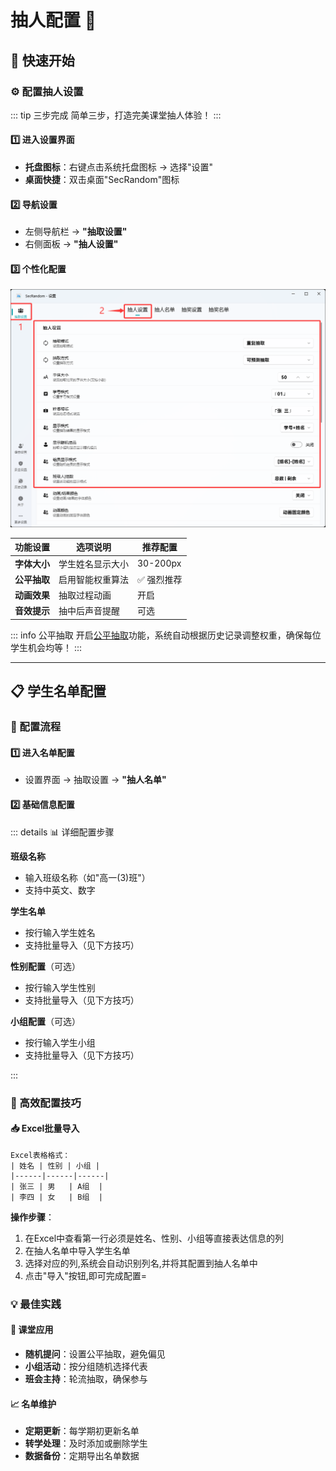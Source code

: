 # 抽人配置 👥

<ArticleMetadata />

## 🚀 快速开始

### ⚙️ 配置抽人设置

::: tip 三步完成
简单三步，打造完美课堂抽人体验！
:::

#### 1️⃣ 进入设置界面
- **托盘图标**：右键点击系统托盘图标 → 选择"设置"
- **桌面快捷**：双击桌面"SecRandom"图标

#### 2️⃣ 导航设置
- 左侧导航栏 → **"抽取设置"**
- 右侧面板 → **"抽人设置"**

#### 3️⃣ 个性化配置
![抽人设置界面](images/ep-2.png)

| 功能设置 | 选项说明 | 推荐配置 |
|----------|----------|----------|
| **字体大小** | 学生姓名显示大小 | 30-200px |
| **公平抽取** | 启用智能权重算法 | ✅ 强烈推荐 |
| **动画效果** | 抽取过程动画 | 开启 |
| **音效提示** | 抽中后声音提醒 | 可选 |

::: info 公平抽取
开启[公平抽取](./dynamic-weight.md)功能，系统自动根据历史记录调整权重，确保每位学生机会均等！
:::

---

## 📋 学生名单配置

### 🎯 配置流程

#### 1️⃣ 进入名单配置
- 设置界面 → 抽取设置 → **"抽人名单"**

#### 2️⃣ 基础信息配置

::: details 📊 详细配置步骤

**班级名称**
- 输入班级名称（如"高一(3)班"）
- 支持中英文、数字

**学生名单**
- 按行输入学生姓名
- 支持批量导入（见下方技巧）

**性别配置**（可选）
- 按行输入学生性别
- 支持批量导入（见下方技巧）

**小组配置**（可选）
- 按行输入学生小组
- 支持批量导入（见下方技巧）

:::

### 🚀 高效配置技巧

#### 📥 Excel批量导入
```
Excel表格格式：
| 姓名 | 性别 | 小组 |
|------|------|------|
| 张三 | 男   | A组  |
| 李四 | 女   | B组  |
```

**操作步骤**：
1. 在Excel中查看第一行必须是姓名、性别、小组等直接表达信息的列
2. 在抽人名单中导入学生名单
3. 选择对应的列,系统会自动识别列名,并将其配置到抽人名单中
4. 点击"导入"按钮,即可完成配置=

### 💡 最佳实践

#### 🏫 课堂应用
- **随机提问**：设置公平抽取，避免偏见
- **小组活动**：按分组随机选择代表
- **班会主持**：轮流抽取，确保参与

#### 📈 名单维护
- **定期更新**：每学期初更新名单
- **转学处理**：及时添加或删除学生
- **数据备份**：定期导出名单数据